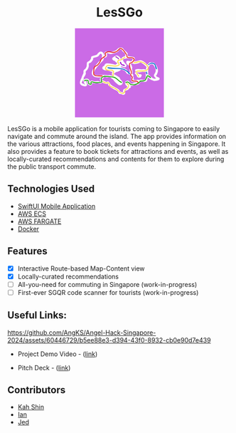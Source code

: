 
<h1 align="center">LesSGo</h1>
<!-- add image -->
<p align="center">
  <img src="https://github.com/AngKS/Angel-Hack-Singapore-2024/blob/main/assets/appIcon.jpg?raw=true" alt="App Logo" width="200" height="200">
</p>

LesSGo is a mobile application for tourists coming to Singapore to easily navigate and commute around the island. The app provides information on the various attractions, food places, and events happening in Singapore. It also provides a feature to book tickets for attractions and events, as well as locally-curated recommendations and contents for them to explore during the public transport commute. 



## Technologies Used
- [SwiftUI Mobile Application](https://developer.apple.com/xcode/swiftui/)
- [AWS ECS](https://aws.amazon.com/ecs/)
- [AWS FARGATE](https://aws.amazon.com/fargate/)
- [Docker](https://medium.com/appgambit/part-1-running-docker-on-aws-ec2-cbcf0ec7c3f8)


## Features
- [x] Interactive Route-based Map-Content view
- [x] Locally-curated recommendations
- [ ] All-you-need for commuting in Singapore (work-in-progress)
- [ ] First-ever SGQR code scanner for tourists (work-in-progress)

## Useful Links:


https://github.com/AngKS/Angel-Hack-Singapore-2024/assets/60446729/b5ee88e3-d394-43f0-8932-cb0e90d7e439


- Project Demo Video - ([link](https://drive.google.com/file/d/1P436BiR_Tt49dclun6CLHnsIM5BMNim2/view?usp=drive_link))

- Pitch Deck - ([link]())



## Contributors
- [Kah Shin](www.linkedin.com/in/kahshinang)
- [Ian](https://www.linkedin.com/in/ianchua0204/)
- [Jed](https://github.com/jednghk)

